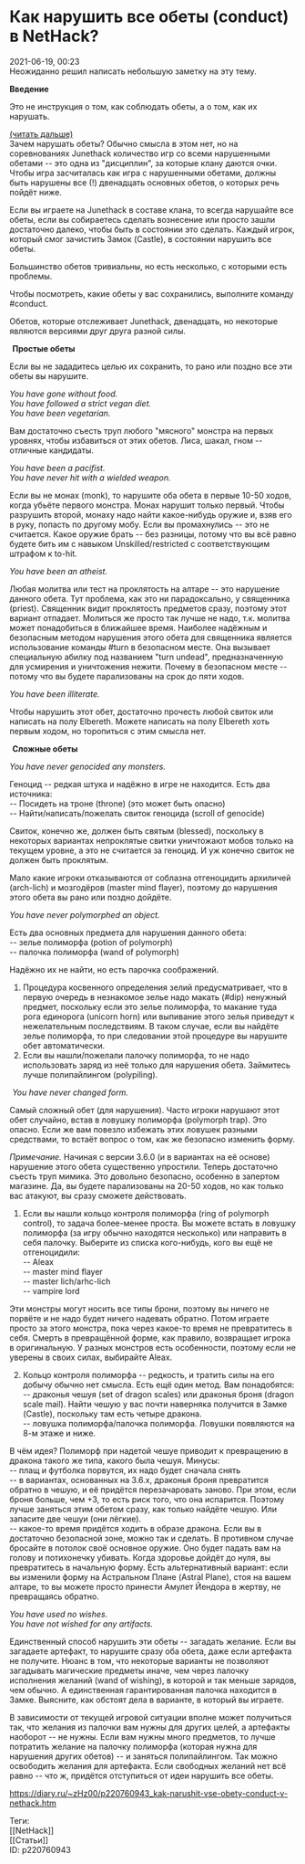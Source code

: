 Как нарушить все обеты (conduct) в NetHack?
============================================

   
 2021-06-19, 00:23   
  Неожиданно решил написать небольшую заметку на эту тему.   
   
  **Введение**    
   
 Это не инструкция о том, как соблюдать обеты, а о том, как их нарушать.   
   
  [(читать дальше)](https://zHz00.diary.ru/p220760943.htm?index=1#linkmore220760943m1)      
 Зачем нарушать обеты? Обычно смысла в этом нет, но на соревнованиях Junethack количество игр со всеми нарушенными обетами -- это одна из "дисциплин", за которые клану даются очки. Чтобы игра засчиталась как игра с нарушенными обетами, должны быть нарушены все (!) двенадцать основных обетов, о которых речь пойдёт ниже.   
   
 Если вы играете на Junethack в составе клана, то всегда нарушайте все обеты, если вы собираетесь сделать вознесение или просто зашли достаточно далеко, чтобы быть в состоянии это сделать. Каждый игрок, который смог зачистить Замок (Castle), в состоянии нарушить все обеты.   
   
 Большинство обетов тривиальны, но есть несколько, с которыми есть проблемы.   
   
 Чтобы посмотреть, какие обеты у вас сохранились, выполните команду #conduct.   
   
 Обетов, которые отслеживает Junethack, двенадцать, но некоторые являются версиями друг друга разной силы.   
   
  [![](pics/gsVdz7b.png)](pics/gsVdz7b.png)   **Простые обеты**    
   
 Если вы не зададитесь целью их сохранить, то рано или поздно все эти обеты вы нарушите.   
   
  *You have gone without food.   
 You have followed a strict vegan diet.   
 You have been vegetarian.*    
   
 Вам достаточно съесть труп любого "мясного" монстра на первых уровнях, чтобы избавиться от этих обетов. Лиса, шакал, гном -- отличные кандидаты.   
   
  *You have been a pacifist.   
 You have never hit with a wielded weapon.*    
   
 Если вы не монах (monk), то нарушите оба обета в первые 10-50 ходов, когда убьёте первого монстра. Монах нарушит только первый. Чтобы разрушить второй, монаху надо найти какое-нибудь оружие и, взяв его в руку, попасть по другому мобу. Если вы промахнулись -- это не считается. Какое оружие брать -- без разницы, потому что вы всё равно будете бить им с навыком Unskilled/restricted с соответствующим штрафом к to-hit.   
   
  *You have been an atheist.*    
   
 Любая молитва или тест на проклятость на алтаре -- это нарушение данного обета. Тут проблема, как это ни парадоксально, у священника (priest). Священник видит проклятость предметов сразу, поэтому этот вариант отпадает. Молиться же просто так лучше не надо, т.к. молитва может понадобиться в ближайшее время. Наиболее надёжным и безопасным методом нарушения этого обета для священника является использование команды #turn в безопасном месте. Она вызывает специальную абилку под названием "turn undead", предназначенную для усмирения и уничтожения нежити. Почему в безопасном месте -- потому что вы будете парализованы на срок до пяти ходов.   
   
  *You have been illiterate.*    
   
 Чтобы нарушить этот обет, достаточно прочесть любой свиток или написать на полу Elbereth. Можете написать на полу Elbereth хоть первым ходом, но торопиться с этим смысла нет.   
   
  [![](pics/gsVdz7b.png)](pics/gsVdz7b.png)   **Сложные обеты**    
   
  *You have never genocided any monsters.*    
   
 Геноцид -- редкая штука и надёжно в игре не находится. Есть два источника:   
 -- Посидеть на троне (throne) (это может быть опасно)   
 -- Найти/написать/пожелать свиток геноцида (scroll of genocide)   
   
 Свиток, конечно же, должен быть святым (blessed), поскольку в некоторых вариантах непроклятые свитки уничтожают мобов только на текущем уровне, а это не считается за геноцид. И уж конечно свиток не должен быть проклятым.   
   
 Мало какие игроки отказываются от соблазна отгеноцидить архиличей (arch-lich) и мозгодёров (master mind flayer), поэтому до нарушения этого обета вы рано или поздно дойдёте.   
   
  *You have never polymorphed an object.*    
   
 Есть два основных предмета для нарушения данного обета:   
 -- зелье полиморфа (potion of polymorph)   
 -- палочка полиморфа (wand of polymorph)   
   
 Надёжно их не найти, но есть парочка соображений.   
   
 1. Процедура косвенного определения зелий предусматривает, что в первую очередь в незнакомое зелье надо макать (#dip) ненужный предмет, поскольку если это зелье полиморфа, то макание туда рога единорога (unicorn horn) или выпивание этого зелья приведут к нежелательным последствиям. В таком случае, если вы найдёте зелье полиморфа, то при следовании этой процедуре вы нарушите обет автоматически.   
 2. Если вы нашли/пожелали палочку полиморфа, то не надо использовать заряд из неё только для нарушения обета. Займитесь лучше полипайлингом (polypiling).   
   
  [![](pics/gsVdz7b.png)](pics/gsVdz7b.png)   *You have never changed form.*    
   
 Самый сложный обет (для нарушения). Часто игроки нарушают этот обет случайно, встав в ловушку полиморфа (polymorph trap). Это опасно. Если же вам повезло избежать этих ловушек разными средствами, то встаёт вопрос о том, как же безопасно изменить форму.   
   
  *Примечание.*  Начиная с версии 3.6.0 (и в вариантах на её основе) нарушение этого обета существенно упростили. Теперь достаточно съесть труп мимика. Это довольно безопасно, особенно в запертом магазине. Да, вы будете парализованы на 20-50 ходов, но как только вас атакуют, вы сразу сможете действовать.   
   
 1. Если вы нашли кольцо контроля полиморфа (ring of polymorph control), то задача более-менее проста. Вы можете встать в ловушку полиморфа (за игру обычно находятся несколько) или направить в себя палочку. Выберите из списка кого-нибудь, кого вы ещё не отгеноцидили:   
 -- Aleax   
 -- master mind flayer   
 -- master lich/arhc-lich   
 -- vampire lord   
   
 Эти монстры могут носить все типы брони, поэтому вы ничего не порвёте и не надо будет ничего надевать обратно. Потом играете просто за этого монстра, пока через какое-то время не превратитесь в себя. Смерть в превращённой форме, как правило, возвращает игрока в оригинальную. У разных монстров есть особенности, поэтому если не уверены в своих силах, выбирайте Aleax.   
   
 2. Кольцо контроля полиморфа -- редкость, и тратить силы на его добычу обычно нет смысла. Есть ещё один метод. Вам понадобятся:   
 -- драконья чешуя (set of dragon scales) или драконья броня (dragon scale mail). Найти чешую у вас почти наверняка получится в Замке (Castle), поскольку там есть четыре дракона.   
 -- ловушка полиморфа/палочка полиморфа. Ловушки появляются на 8-м этаже и ниже.   
   
 В чём идея? Полиморф при надетой чешуе приводит к превращению в дракона такого же типа, какого была чешуя. Минусы:   
 -- плащ и футболка порвутся, их надо будет сначала снять   
 -- в вариантах, основанных на 3.6.x, драконья броня превратится обратно в чешую, и её придётся перезачаровать заново. При этом, если броня больше, чем +3, то есть риск того, что она испарится. Поэтому лучше заняться этим обетом сразу, как только найдёте чешую. Или запасите две чешуи (они лёгкие).   
 -- какое-то время придётся ходить в образе дракона. Если вы в достаточно безопасной зоне, можно так и сделать. В противном случае бросайте в потолок своё основное оружие. Оно будет падать вам на голову и потихонечку убивать. Когда здоровье дойдёт до нуля, вы превратитесь в начальную форму. Есть альтернативный вариант: если вы изменили форму на Астральном Плане (Astral Plane), стоя на вашем алтаре, то вы можете просто принести Амулет Йендора в жертву, не превращаясь обратно.   
   
  *You have used no wishes.   
 You have not wished for any artifacts.*    
   
 Единственный способ нарушить эти обеты -- загадать желание. Если вы загадаете артефакт, то нарушите сразу оба обета, даже если артефакта не получите. Нюанс в том, что некоторые варианты не позволяют загадывать магические предметы иначе, чем через палочку исполнения желаний (wand of wishing), в которой и так меньше зарядов, чем обычно. А единственная гарантированная палочка находится в Замке. Выясните, как обстоят дела в варианте, в который вы играете.   
   
 В зависимости от текущей игровой ситуации вполне может получиться так, что желания из палочки вам нужны для других целей, а артефакты наоборот -- не нужны. Если вам нужны много предметов, то лучше потратить желание на палочку полиморфа (которая нужна для нарушения других обетов) -- и заняться полипайлингом. Так можно освободить желания для артефакта. Если свободных желаний нет всё равно -- что ж, придётся отступиться от идеи нарушить все обеты.   
   
     
    
 <https://diary.ru/~zHz00/p220760943_kak-narushit-vse-obety-conduct-v-nethack.htm>   
   
 Теги:   
 [[NetHack]]   
 [[Статьи]]   
 ID: p220760943